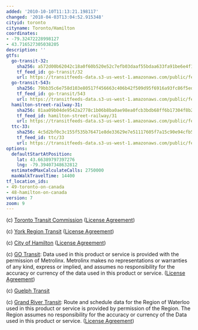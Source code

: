 ```yaml
---
added: '2010-10-10T11:13:21.198117'
changed: '2018-04-03T13:04:52.915348'
cityid: toronto
cityname: Toronto/Hamilton
coordinates:
- -79.32472228998127
- 43.716527305038205
description: ''
gtfs:
  go-transit-32:
    sha256: a572d00b62042c18a0f60b520e52c7efb03daaf55bdaa633fa91be6e4f183cf8
    tf_feed_id: go-transit/32
    url: https://transitfeeds-data.s3-us-west-1.amazonaws.com/public/feeds/go-transit/32/20180324/gtfs.zip
  go-transit-543:
    sha256: 79bb35c6e758d103e80517f456663c406b42f509d95f6916a93fc86f5ed7d122
    tf_feed_id: go-transit/543
    url: https://transitfeeds-data.s3-us-west-1.amazonaws.com/public/feeds/go-transit/543/20180319/gtfs.zip
  hamilton-street-railway-31:
    sha256: 81aa09b04de9542a2778c1b06b8ba0ae98ea0fcb3bdb68ff6b17304f8b2425d0
    tf_feed_id: hamilton-street-railway/31
    url: https://transitfeeds-data.s3-us-west-1.amazonaws.com/public/feeds/hamilton-street-railway/31/20171213/gtfs.zip
  ttc-33:
    sha256: 4c5d2bf0c3c155f535b76471e8de33629e7e51117605f7a15c90e94cfb5d9f32
    tf_feed_id: ttc/33
    url: https://transitfeeds-data.s3-us-west-1.amazonaws.com/public/feeds/ttc/33/20180328/gtfs.zip
options:
  defaultStartAtPosition:
    lat: 43.66389797397276
    lng: -79.39407348632812
  estimatedMaxCalculateCalls: 2750000
  maxWalkTravelTime: 14400
tf_location_ids:
- 49-toronto-on-canada
- 48-hamilton-on-canada
version: 7
zoom: 9
---
```


(c) [Toronto Transit Commission](http://www.ttc.ca) ([License Agreement](http://www.toronto.ca/open/terms.htm))

(c) [York Region Transit](http://www.yrt.ca/) ([License Agreement](http://www.yrt.ca/google/disclaimer.asp))

(c) [City of Hamilton](http://www.hamilton.ca/) ([License Agreement](https://www.hamilton.ca/Policies/AcceptableUseAgreement.htm))

(c) [GO Transit](http://www.gotransit.com/): Data used in this product or service is provided with the permission of Metrolinx. Metrolinx makes no representations or warranties of any kind, express or implied, and assumes no responsibility for the accuracy or currency of the data used in this product or service. ([License Agreement](http://www.gotransit.com/publicroot/en/schedules/DeveloperResources.aspx))

(c) [Guelph Transit](http://guelph.ca/transit)

(c) [Grand River Transit](http://www.grt.ca/): Route and schedule data for the Region of Waterloo used in this product or service is provided by permission of the Region. The Region assumes no responsibility for the accuracy or currency of the Data used in this product or service. ([License Agreement](http://www.grt.ca/en/doingBusiness/supportingsoftwareapplications.asp?_mid_=18101))
